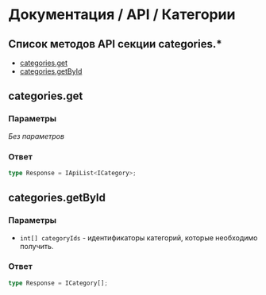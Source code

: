 # Документация / API / Категории
## Список методов API секции categories.*
* [categories.get](#categoriesget)
* [categories.getById](#categoriesgetbyid)

## categories.get
### Параметры
_Без параметров_

### Ответ
```ts
type Response = IApiList<ICategory>;
```

## categories.getById
### Параметры
* `int[] categoryIds` - идентификаторы категорий, которые необходимо получить.

### Ответ
```ts
type Response = ICategory[];
``` 
